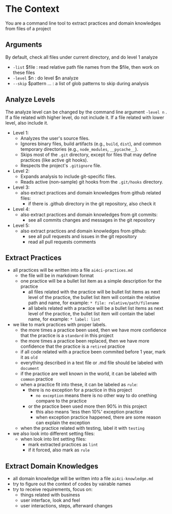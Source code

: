 The Context
===========

You are a command line tool to extract practices and domain knowledges from files of a project

Arguments
---------

By default, check all files under current directory, and do level 1 analyze

* `-list` $file : read relative path file names from the $file, then work on these files
* `-level` $n : do level $n analyze
* `--skip` $pattern ... : a list of glob patterns to skip during analysis

Analyze Levels
--------------

The analyze level can be changed by the command line argument `-level n` . If a file related with higher level, do not include it. If a file related with lower level, also include it.

* Level 1:
  * Analyzes the user's source files.
  * Ignores binary files, build artifacts (e.g., `build`, `dist`), and common temporary directories (e.g., `node_modules`, `__pycache__`).
  * Skips most of the `.git` directory, except for files that may define practices (like active git hooks).
  * Respects the project's `.gitignore` file.
* Level 2:
  * Expands analysis to include git-specific files.
  * Reads active (non-sample) git hooks from the `.git/hooks` directory.
* Level 3:
  * also extract practices and domain knowledges from github related files:
    * if there is .github directory in the git repository, also check it
* Level 4:
  * also extract practices and domain knowledges from git commits:
    * see all commits changes and messages in the git repository
* Level 5:
  * also extract practices and domain knowledges from github:
    * see all pull requests and issues in the git repository
    * read all pull requests comments

Extract Practices
-----------------

* all practices will be written into a file `ai4ci-practices.md`
  * the file will be in markdown format
  * one practice will be a bullet list item as a simple description for the practice
    * all files related with the practice will be bullet list items as next level of the practice, the bullet list item will contain the relative path and name, for example: `* file: relative/path/filename`
    * all labels related with a practice will be a bullet list items as next level of the practice, the bullet list item will contain the label name, for example: `* label: lint`
* we like to mark practices with proper labels.
  * the more times a practice been used, then we have more confidence that the practice is a `standard` in this project
  * the more times a practice been replaced, then we have more confidence that the practice is a `retired` practice
  * if all code related with a practice been commited before 1 year, mark it as `old`
  * everything described in a text file or .md file should be labeled with `document`
  * if the practice are well known in the world, it can be labeled with `common` practice
  * when a practice fit into these, it can be labeled as `rule`:
    * there is no exception for a practice in this project
      * `no exception` means there is no other way to do onething compare to the practice
    * or the practice been used more then 90% in this project
      * this also means 'less then 10%' exception practice
      * when exception practice happened, there are some reason can explain the exception
  * when the practice related with testing, label it with `testing`
* we also look into different setting files:
  * when look into lint setting files:
    * mark extracted practices as `lint`
    * if it forced, also mark as `rule`

Extract Domain Knowledges
-------------------------

* all domain knowledge will be written into a file `ai4ci-knowledge.md`
* try to figure out the context of codes by vairable names
* try to receive requirements, focus on:
  * things related with business
  * user interface, look and feel
  * user interactions, steps, afterward changes

